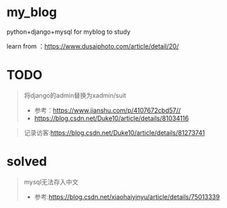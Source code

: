 # my_blog
python+django+mysql for myblog to study

learn from ：https://www.dusaiphoto.com/article/detail/20/

# TODO
> 将django的admin替换为xadmin/suit
> - 参考：https://www.jianshu.com/p/4107672cbd57//
> - https://blog.csdn.net/Duke10/article/details/81034116

> 记录访客:https://blog.csdn.net/Duke10/article/details/81273741


# solved
> mysql无法存入中文
> - 参考:https://blog.csdn.net/xiaohaiyinyu/article/details/75013339

